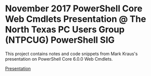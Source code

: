 # November 2017 PowerShell Core Web Cmdlets Presentation @ The North Texas PC Users Group (NTPCUG) PowerShell SIG

This project contains notes and code snippets from Mark Kraus's presentation on PowerShell Core 6.0.0 Web Cmdlets.

[Presentation](https://gitpitch.com/markekraus/2017NovemberWebCmdletsTalk#/)